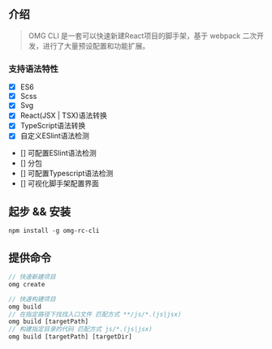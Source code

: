 

## 介绍
> OMG CLI 是一套可以快速新建React项目的脚手架，基于 webpack 二次开发，进行了大量预设配置和功能扩展。

### 支持语法特性
- [x] ES6
- [x] Scss
- [x] Svg
- [x] React(JSX | TSX)语法转换
- [x] TypeScript语法转换
- [x] 自定义ESlint语法检测
- [] 可配置ESlint语法检测
- [] 分包
- [] 可配置Typescript语法检测
- [] 可视化脚手架配置界面

## 起步 && 安装 
```linux
npm install -g omg-rc-cli
```
## 提供命令
```javascript
// 快速新建项目
omg create

// 快速构建项目
omg build 
// 在指定路径下找找入口文件 匹配方式 **/js/*.(js|jsx)
omg build [targetPath]
// 构建指定目录的代码 匹配方式 js/*.(js|jsx)
omg build [targetPath] [targetDir]
```

